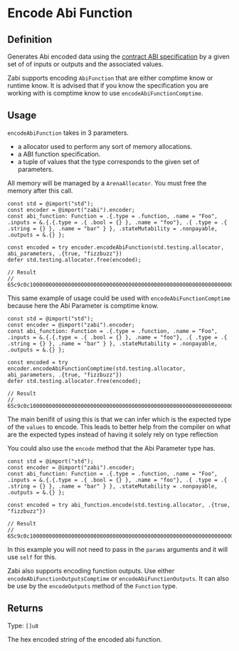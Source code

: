 # Encode Abi Function

## Definition

Generates Abi encoded data using the [contract ABI specification](https://docs.soliditylang.org/en/latest/abi-spec.html#json)
 by a given set of of inputs or outputs and the associated values.

Zabi supports encoding `AbiFunction` that are either comptime know or runtime know. It is advised that if you know the specification you are working with is comptime know to use `encodeAbiFunctionComptime`.

## Usage

`encodeAbiFunction` takes in 3 parameters.

- a allocator used to perform any sort of memory allocations.
- a ABI function specification.
- a tuple of values that the type corresponds to the given set of parameters.

All memory will be managed by a `ArenaAllocator`. You must free the memory after this call.

```zig
const std = @import("std");
const encoder = @import("zabi").encoder;
const abi_function: Function = .{.type = .function, .name = "Foo", .inputs = &.{.{.type = .{ .bool = {} }, .name = "foo"}, .{ .type = .{ .string = {} }, .name = "bar" } }, .stateMutability = .nonpayable, .outputs = &.{} };

const encoded = try encoder.encodeAbiFunction(std.testing.allocator, abi_parameters, .{true, "fizzbuzz"})
defer std.testing.allocator.free(encoded);

// Result
// 65c9c0c100000000000000000000000000000000000000000000000000000000000000010000000000000000000000000000000000000000000000000000000000000040000000000000000000000000000000000000000000000000000000000000000866697a7a62757a7a000000000000000000000000000000000000000000000000
```

This same example of usage could be used with `encodeAbiFunctionComptime` because here the Abi Parameter is comptime know.

```zig
const std = @import("std");
const encoder = @import("zabi").encoder;
const abi_function: Function = .{.type = .function, .name = "Foo", .inputs = &.{.{.type = .{ .bool = {} }, .name = "foo"}, .{ .type = .{ .string = {} }, .name = "bar" } }, .stateMutability = .nonpayable, .outputs = &.{} };

const encoded = try encoder.encodeAbiFunctionComptime(std.testing.allocator, abi_parameters, .{true, "fizzbuzz"})
defer std.testing.allocator.free(encoded);

// Result
// 65c9c0c100000000000000000000000000000000000000000000000000000000000000010000000000000000000000000000000000000000000000000000000000000040000000000000000000000000000000000000000000000000000000000000000866697a7a62757a7a000000000000000000000000000000000000000000000000
```

The main benifit of using this is that we can infer which is the expected type of the `values` to encode. This leads to better help from the compiler on what are the expected types instead of having it solely rely on type reflection

You could also use the `encode` method that the Abi Parameter type has.

```zig
const std = @import("std");
const encoder = @import("zabi").encoder;
const abi_function: Function = .{.type = .function, .name = "Foo", .inputs = &.{.{.type = .{ .bool = {} }, .name = "foo"}, .{ .type = .{ .string = {} }, .name = "bar" } }, .stateMutability = .nonpayable, .outputs = &.{} };

const encoded = try abi_function.encode(std.testing.allocator, .{true, "fizzbuzz"})

// Result
// 65c9c0c100000000000000000000000000000000000000000000000000000000000000010000000000000000000000000000000000000000000000000000000000000040000000000000000000000000000000000000000000000000000000000000000866697a7a62757a7a000000000000000000000000000000000000000000000000
```

In this example you will not need to pass in the `params` arguments and it will use `self` for this.

Zabi also supports encoding function outputs. Use either `encodeAbiFunctionOutputsComptime` or `encodeAbiFunctionOutputs`. It can also be use by the `encodeOutputs` method of the `Function` type.

## Returns

Type: `[]u8`

The hex encoded string of the encoded abi function.
